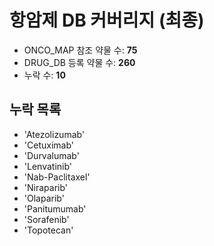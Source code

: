 # 항암제 DB 커버리지 (최종)
- ONCO_MAP 참조 약물 수: **75**
- DRUG_DB 등록 약물 수: **260**
- 누락 수: **10**

## 누락 목록
- 'Atezolizumab'
- 'Cetuximab'
- 'Durvalumab'
- 'Lenvatinib'
- 'Nab-Paclitaxel'
- 'Niraparib'
- 'Olaparib'
- 'Panitumumab'
- 'Sorafenib'
- 'Topotecan'